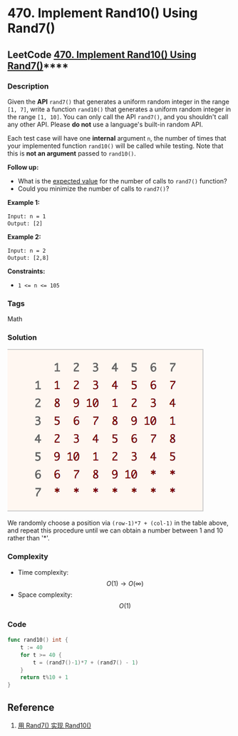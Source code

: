 # 470. Implement Rand10\(\) Using Rand7\(\)

## LeetCode [**470. Implement Rand10\(\) Using Rand7\(\)**](https://leetcode-cn.com/problems/implement-rand10-using-rand7/)\*\*\*\*

### Description

Given the **API** `rand7()` that generates a uniform random integer in the range `[1, 7]`, write a function `rand10()` that generates a uniform random integer in the range `[1, 10]`. You can only call the API `rand7()`, and you shouldn't call any other API. Please **do not** use a language's built-in random API.

Each test case will have one **internal** argument `n`, the number of times that your implemented function `rand10()` will be called while testing. Note that this is **not an argument** passed to `rand10()`.

**Follow up:**

* What is the [expected value](https://en.wikipedia.org/wiki/Expected_value) for the number of calls to `rand7()` function?
* Could you minimize the number of calls to `rand7()`?

**Example 1:**

```text
Input: n = 1
Output: [2]
```

**Example 2:**

```text
Input: n = 2
Output: [2,8]
```

**Constraints:**

* `1 <= n <= 105`

### Tags

Math

### Solution

![](../.gitbook/assets/image%20%286%29.png)

We randomly choose a position via `(row-1)*7 + (col-1)` in the table above, and repeat this procedure until we can obtain a number between 1 and 10 rather than '\*'.

### Complexity

* Time complexity: $$O(1) \rightarrow O(\infty)$$
* Space complexity: $$O(1)$$

### Code

```go
func rand10() int {
	t := 40
	for t >= 40 {
		t = (rand7()-1)*7 + (rand7() - 1)
	}
	return t%10 + 1
}
```

## Reference

1. [用 Rand7\(\) 实现 Rand10\(\)](https://leetcode-cn.com/problems/implement-rand10-using-rand7/solution/yong-rand7-shi-xian-rand10-by-leetcode/)


